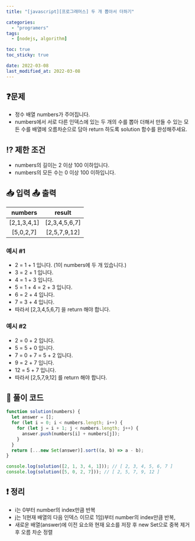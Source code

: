 ```yaml
---
title: "[javascript][프로그래머스] 두 개 뽑아서 더하기"

categories:
  - "programers"
tags:
  - [nodejs, algorithm]

toc: true
toc_sticky: true

date: 2022-03-08
last_modified_at: 2022-03-08
---
```


## ❓문제

- 정수 배열 numbers가 주어집니다.
- numbers에서 서로 다른 인덱스에 있는 두 개의 수를 뽑아 더해서 만들 수 있는 모든 수를 배열에 오름차순으로 담아 return 하도록 solution 함수를 완성해주세요.

## ⁉️ 제한 조건

- numbers의 길이는 2 이상 100 이하입니다.
- numbers의 모든 수는 0 이상 100 이하입니다.

## 📥 입력 📤 출력

|   numbers   |    result     |
| :---------: | :-----------: |
| [2,1,3,4,1] | [2,3,4,5,6,7] |
|  [5,0,2,7]  | [2,5,7,9,12]  |

### 예시 #1

- 2 = 1 + 1 입니다. (1이 numbers에 두 개 있습니다.)
- 3 = 2 + 1 입니다.
- 4 = 1 + 3 입니다.
- 5 = 1 + 4 = 2 + 3 입니다.
- 6 = 2 + 4 입니다.
- 7 = 3 + 4 입니다.
- 따라서 [2,3,4,5,6,7] 을 return 해야 합니다.

### 예시 #2

- 2 = 0 + 2 입니다.
- 5 = 5 + 0 입니다.
- 7 = 0 + 7 = 5 + 2 입니다.
- 9 = 2 + 7 입니다.
- 12 = 5 + 7 입니다.
- 따라서 [2,5,7,9,12] 를 return 해야 합니다.

## 📝 풀이 코드

```js
function solution(numbers) {
  let answer = [];
  for (let i = 0; i < numbers.length; i++) {
    for (let j = i + 1; j < numbers.length; j++) {
      answer.push(numbers[i] + numbers[j]);
    }
  }
  return [...new Set(answer)].sort((a, b) => a - b);
}

console.log(solution([2, 1, 3, 4, 1])); // [ 2, 3, 4, 5, 6, 7 ]
console.log(solution([5, 0, 2, 7])); // [ 2, 5, 7, 9, 12 ]
```

## ❗️ 정리

- i는 0부터 number의 index만큼 반복
- j는 1(현재 배열의 다음 인덱스 이므로 1임)부터 number의 index만큼 반복,
- 새로운 배열(answer)에 이전 요소와 현재 요소를 저장 후 new Set으로 중복 제거 후 오름 차순 정렬
